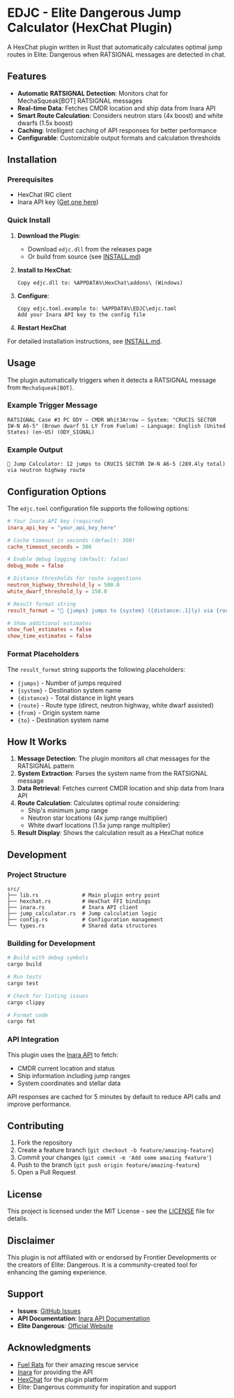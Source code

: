# EDJC - Elite Dangerous Jump Calculator (HexChat Plugin)

A HexChat plugin written in Rust that automatically calculates optimal jump routes in Elite: Dangerous when RATSIGNAL messages are detected in chat.

## Features

- **Automatic RATSIGNAL Detection**: Monitors chat for MechaSqueak[BOT] RATSIGNAL messages
- **Real-time Data**: Fetches CMDR location and ship data from Inara API
- **Smart Route Calculation**: Considers neutron stars (4x boost) and white dwarfs (1.5x boost)
- **Caching**: Intelligent caching of API responses for better performance
- **Configurable**: Customizable output formats and calculation thresholds

## Installation

### Prerequisites

- HexChat IRC client
- Inara API key ([Get one here](https://inara.cz/inapi/))

### Quick Install

1. **Download the Plugin**:
   - Download `edjc.dll` from the releases page
   - Or build from source (see [INSTALL.md](INSTALL.md))

2. **Install to HexChat**:
   ```
   Copy edjc.dll to: %APPDATA%\HexChat\addons\ (Windows)
   ```

3. **Configure**:
   ```
   Copy edjc.toml.example to: %APPDATA%\EDJC\edjc.toml
   Add your Inara API key to the config file
   ```

4. **Restart HexChat**

For detailed installation instructions, see [INSTALL.md](INSTALL.md).

## Usage

The plugin automatically triggers when it detects a RATSIGNAL message from `MechaSqueak[BOT]`. 

### Example Trigger Message
```
RATSIGNAL Case #3 PC ODY – CMDR Whit3Arrow – System: "CRUCIS SECTOR IW-N A6-5" (Brown dwarf 51 LY from Fuelum) – Language: English (United States) (en-US) (ODY_SIGNAL)
```

### Example Output
```
🚀 Jump Calculator: 12 jumps to CRUCIS SECTOR IW-N A6-5 (289.4ly total) via neutron highway route
```

## Configuration Options

The `edjc.toml` configuration file supports the following options:

```toml
# Your Inara API key (required)
inara_api_key = "your_api_key_here"

# Cache timeout in seconds (default: 300)
cache_timeout_seconds = 300

# Enable debug logging (default: false)
debug_mode = false

# Distance thresholds for route suggestions
neutron_highway_threshold_ly = 500.0
white_dwarf_threshold_ly = 150.0

# Result format string
result_format = "🚀 {jumps} jumps to {system} ({distance:.1}ly) via {route}"

# Show additional estimates
show_fuel_estimates = false
show_time_estimates = false
```

### Format Placeholders

The `result_format` string supports the following placeholders:

- `{jumps}` - Number of jumps required
- `{system}` - Destination system name
- `{distance}` - Total distance in light years
- `{route}` - Route type (direct, neutron highway, white dwarf assisted)
- `{from}` - Origin system name
- `{to}` - Destination system name

## How It Works

1. **Message Detection**: The plugin monitors all chat messages for the RATSIGNAL pattern
2. **System Extraction**: Parses the system name from the RATSIGNAL message
3. **Data Retrieval**: Fetches current CMDR location and ship data from Inara API
4. **Route Calculation**: Calculates optimal route considering:
   - Ship's minimum jump range
   - Neutron star locations (4x jump range multiplier)
   - White dwarf locations (1.5x jump range multiplier)
5. **Result Display**: Shows the calculation result as a HexChat notice

## Development

### Project Structure

```
src/
├── lib.rs              # Main plugin entry point
├── hexchat.rs          # HexChat FFI bindings
├── inara.rs            # Inara API client
├── jump_calculator.rs  # Jump calculation logic
├── config.rs           # Configuration management
└── types.rs            # Shared data structures
```

### Building for Development

```bash
# Build with debug symbols
cargo build

# Run tests
cargo test

# Check for linting issues
cargo clippy

# Format code
cargo fmt
```

### API Integration

This plugin uses the [Inara API](https://inara.cz/inapi/v1/) to fetch:

- CMDR current location and status
- Ship information including jump ranges  
- System coordinates and stellar data

API responses are cached for 5 minutes by default to reduce API calls and improve performance.

## Contributing

1. Fork the repository
2. Create a feature branch (`git checkout -b feature/amazing-feature`)
3. Commit your changes (`git commit -m 'Add some amazing feature'`)
4. Push to the branch (`git push origin feature/amazing-feature`)
5. Open a Pull Request

## License

This project is licensed under the MIT License - see the [LICENSE](LICENSE) file for details.

## Disclaimer

This plugin is not affiliated with or endorsed by Frontier Developments or the creators of Elite: Dangerous. It is a community-created tool for enhancing the gaming experience.

## Support

- **Issues**: [GitHub Issues](https://github.com/SomewhatAwake/edjc/issues)
- **API Documentation**: [Inara API Documentation](https://inara.cz/inapi/)
- **Elite Dangerous**: [Official Website](https://www.elitedangerous.com/)

## Acknowledgments

- [Fuel Rats](https://fuelrats.com/) for their amazing rescue service
- [Inara](https://inara.cz/) for providing the API
- [HexChat](https://hexchat.github.io/) for the plugin platform
- Elite: Dangerous community for inspiration and support
